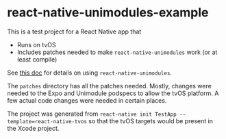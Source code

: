 # react-native-unimodules-example

This is a test project for a React Native app that

- Runs on tvOS
- Includes patches needed to make `react-native-unimodules` work (or at least compile)

See [this doc](https://docs.expo.io/bare/installing-unimodules/) for details on using `react-native-unimodules`.

The `patches` directory has all the patches needed.  Mostly, changes were needed to the Expo and Unimodule podspecs to allow the tvOS platform.  A few actual code changes were needed in certain places.

The project was generated from `react-native init TestApp --template=react-native-tvos` so that the tvOS targets would be present in the Xcode project.
 
